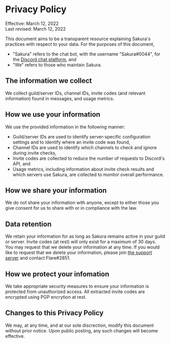 # Privacy Policy

Effective: March 12, 2022  
Last revised: March 12, 2022

This document aims to be a transparent resource explaining Sakura's practices with respect to your data. For the purposes of this document,

- "Sakura" refers to the chat bot, with the username "Sakura#0044", for the [Discord chat platform](https://discord.com/), and
- "We" refers to those who maintain Sakura.

## The information we collect

We collect guild/server IDs, channel IDs, invite codes (and relevant information) found in messages, and usage metrics.

## How we use your information

We use the provided information in the following manner:

- Guild/server IDs are used to identify server-specific configuration settings and to identify where an invite code was found,
- Channel IDs are used to identify which channels to check and ignore during invite checks,
- Invite codes are collected to reduce the number of requests to Discord's API, and
- Usage metrics, including information about invite check results and which servers use Sakura, are collected to monitor overall performance.

## How we share your information

We do not share your information with anyone, except to either those you give consent for us to share with or in compliance with the law.

## Data retention

We retain your information for as long as Sakura remains active in your guild or server. Invite codes (at rest) will only exist for a maximum of 30 days. You may request that we delete your information at any time. If you would like to request that we delete your information, please join [the support server](https://discord.gg/wtZurTFJdH) and contact Flare#2851.

## How we protect your infomation

We take appropriate security measures to ensure your information is protected from unauthorized access. All extracted invite codes are encrypted using PGP encrytion at rest.

## Changes to this Privacy Policy

We may, at any time, and at our sole discrection, modify this document without prior notice. Upon public posting, any such changes will become effective.
